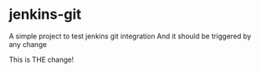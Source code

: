 # jenkins-git

A simple project to test jenkins git integration
And it should be triggered by any change

This is THE change!

